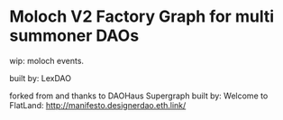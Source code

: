 # Moloch V2 Factory Graph for multi summoner DAOs

wip: moloch events.

built by:
LexDAO 

forked from and thanks to DAOHaus Supergraph built by: 
Welcome to FlatLand:
http://manifesto.designerdao.eth.link/
 

